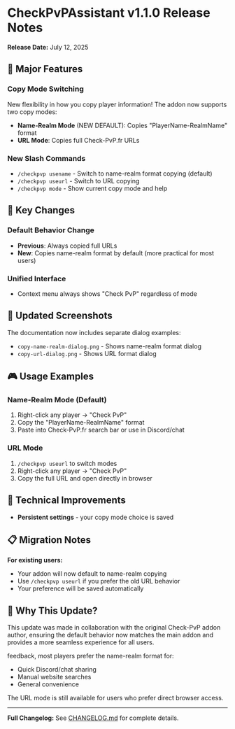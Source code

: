 # CheckPvPAssistant v1.1.0 Release Notes

**Release Date:** July 12, 2025

## 🎯 Major Features

### **Copy Mode Switching**
New flexibility in how you copy player information! The addon now supports two copy modes:

- **Name-Realm Mode** (NEW DEFAULT): Copies "PlayerName-RealmName" format
- **URL Mode**: Copies full Check-PvP.fr URLs

### **New Slash Commands**
- `/checkpvp usename` - Switch to name-realm format copying (default)
- `/checkpvp useurl` - Switch to URL copying
- `/checkpvp mode` - Show current copy mode and help

## 🔄 Key Changes

### **Default Behavior Change**
- **Previous**: Always copied full URLs
- **New**: Copies name-realm format by default (more practical for most users)

### **Unified Interface**
- Context menu always shows "Check PvP" regardless of mode

## 📸 Updated Screenshots

The documentation now includes separate dialog examples:
- `copy-name-realm-dialog.png` - Shows name-realm format dialog
- `copy-url-dialog.png` - Shows URL format dialog

## 🎮 Usage Examples

### Name-Realm Mode (Default)
1. Right-click any player → "Check PvP"
2. Copy the "PlayerName-RealmName" format
3. Paste into Check-PvP.fr search bar or use in Discord/chat

### URL Mode
1. `/checkpvp useurl` to switch modes
2. Right-click any player → "Check PvP" 
3. Copy the full URL and open directly in browser

## 🔧 Technical Improvements

- **Persistent settings** - your copy mode choice is saved

## 📋 Migration Notes

**For existing users:**
- Your addon will now default to name-realm copying
- Use `/checkpvp useurl` if you prefer the old URL behavior
- Your preference will be saved automatically

## 🚀 Why This Update?
This update was made in collaboration with the original Check-PvP addon author, ensuring the default behavior now matches the main addon and provides a more seamless experience for all users.

 feedback, most players prefer the name-realm format for:
- Quick Discord/chat sharing
- Manual website searches
- General convenience

The URL mode is still available for users who prefer direct browser access.

---

**Full Changelog:** See [CHANGELOG.md](../CHANGELOG.md) for complete details. 